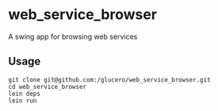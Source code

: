 # web_service_browser

A swing app for browsing web services

## Usage

    git clone git@github.com:/glucero/web_service_browser.git
    cd web_service_browser
    lein deps
    lein run

